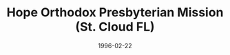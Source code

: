 ---
date: &id001 1996-02-22
end_date: null
location:
  address: null
  city: St. Cloud
  state: FL
minister:
- end: 2002-01-01
  name: Chad Sadorf
  start: 1996-02-22
  type: Evangelist
- end: 2004-01-01
  name: William Holiday
  start: 2002-01-01
  type: Evangelist
ministers:
- Chad Sadorf
- William Holiday
name: Hope Orthodox Presbyterian Mission
names: null
origination_date: *id001
raw_data: "FLORIDA St. Cloud\n\nHope Orthodox Presbyterian Mission  (February 22,\
  \ 1996\u2013April 14, 2005)\nEvangelists: Chad Sadorf, 1996\u20132002\nWilliam Holiday,\
  \ 2002\u20134"
received_from: null
states:
- FL
status:
  active: false
  end_date: 2005-04-14
  reason: null
  received_from: null
  withdrawal_to: null
title: Hope Orthodox Presbyterian Mission (St. Cloud FL)
year_established:
- 1996

---